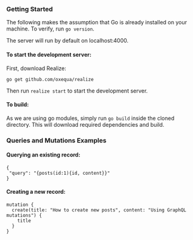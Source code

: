 ### Getting Started

The following makes the assumption that Go is already installed on your machine. To verify, run `go version`.

The server will run by default on localhost:4000.

#### To start the development server:

First, download Realize:

`go get github.com/oxequa/realize`

Then run `realize start` to start the development server.


#### To build:

As we are using go modules, simply run `go build` inside the cloned directory. This will download required dependencies and build.

### Queries and Mutations Examples

#### Querying an existing record:
```
{
 "query": "{posts(id:1){id, content}}"
}
```

#### Creating a new record:
```
mutation {
  create(title: "How to create new posts", content: "Using GraphQL mutations") {
    title
  }
}
```